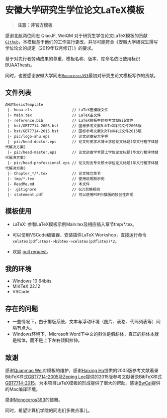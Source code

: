 # 安徽大学研究生学位论文LaTeX模板

> **注意：非官方模板**

感谢北航两位同志 QiaoJF, WeiQM 对于研究生学位论文LaTeX模板的贡献[`Github`](https://github.com/CheckBoxStudio/BUAAThesis)，本模板基于他们的工作进行更改，并尽可能符合《安徽大学研究生撰写学位论文的规定（2019年12月修订）》的要求。

基于对先行者劳动成果的尊重，模板名称、版本、库命名依旧使用标识BUAAThesis。

同时，也要感谢安徽大学同志[`Monoceros393`](https://github.com/Monoceros393/AHUThesis)最初对研究生论文模板写作的贡献。

## 文件列表

```
AHUThesisTemplate
 |- buaa.cls                  // LaTeX宏模板文件
 |- Main.tex                  // LaTeX主文件
 |- reference.bib             // LaTeX模板中的参考文献Bib文件
 |- bst/GBT7714-2005.bst      // 国标参考文献BibTeX样式文件2005版
 |- bst/GBT7714-2015.bst      // 国标参考文献BibTeX样式文件2015版
 |- pic/logo-ahu.eps          // 论文封皮安大字样
 |- pic/head-doctor.eps       // 论文封皮学术博士学位论文标题(华文行楷字体替代解决方案)
 |- pic/head-master.eps       // 论文封皮学术硕士学位论文标题(华文行楷字体替代解决方案)
 |- pic/head-professional.eps // 论文封皮专业硕士学位论文标题(华文行楷字体替代解决方案)
 |- Chapter_*/*.tex           // 论文独立章节
 |- tmp/*.tex                 // 使用说明和示例
 |- ReadMe.md                 // 本文件
 |- .gitignore                // Git忽略规则
 |- statement.pdf             // 可以使用PDF扫描版的独创性声明
```

## 模板使用

+ LaTeX: 参看LaTeX模板示例Main.tex及相应插入章节tmp/*.tex。
+ 可以使用VSCode编辑器，安装插件LaTeX Workshop，直接运行命令 `xelatex(pdflatex)->bibtex->xelatex(pdflatex)*2`。

+ 欢迎 [pull request](https://github.com/socod/AHUThesisTemplate/pulls)。

## 我的环境

+ Windows 10 64bits
+ MiKTeX 22.12
+ VSCode

## 存在的问题
+ 一些情况下，由于排版系统，文本与浮动环境（图片、表格、代码列表等）间隔有点大。
+ Windows环境下，Microsoft Word下中文的斜体是假斜体，真正的斜体本就是楷体，而不是上下左右倾斜拉伸。

## 致谢

感谢[Quanmao Wei](https://github.com/CheckBoxStudio)对模板的维护，感谢[Haixing Hu](https://github.com/Haixing-Hu)提供的2005版参考文献著录BibTeX样式[GBT7714-2005](https://github.com/Haixing-Hu/GBT7714-2005-BibTeX-Style)及[Zeping Lee](https://github.com/zepinglee)提供的2015版参考文献著录BibTeX样式[GBT7714-2015](https://github.com/zepinglee/gbt7714-bibtex-style)，为本项目LaTeX模板的形成提供了很大的帮助。感谢[BwCai](https://github.com/BwCai)提供的Mac编译环境。

感谢[Monoceros393](https://github.com/Monoceros393)的鼓舞。

同时，希望计算机学院的同志们多做点事儿。